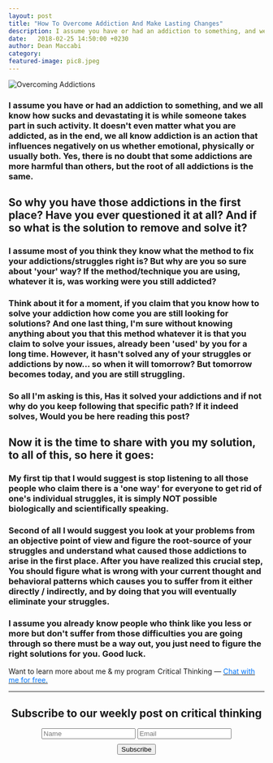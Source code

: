 ```yaml
---
layout: post
title: "How To Overcome Addiction And Make Lasting Changes"
description: I assume you have or had an addiction to something, and we all know how sucks and devastating it is while someone takes part in such activity.
date:   2018-02-25 14:50:00 +0230
author: Dean Maccabi
category:
featured-image: pic8.jpeg
---
```


![Overcoming Addictions]({{site.baseurl}}/images/pic8.jpeg)

### I assume you have or had an addiction to something, and we all know how sucks and devastating it is while someone takes part in such activity. It doesn't even matter what you are addicted, as in the end, we all know addiction is an action that influences negatively on us whether emotional, physically or usually both. Yes, there is no doubt that some addictions are more harmful than others, but the root of all addictions is the same.

## So why you have those addictions in the first place? Have you ever questioned it at all? And if so what is the solution to remove and solve it? 

### I assume most of you think they know what the method to fix your addictions/struggles right is? But why are you so sure about 'your' way? If the method/technique you are using, whatever it is, was working were you still addicted? 
### Think about it for a moment, if you claim that you know how to solve your addiction how come you are still looking for solutions? And one last thing, I'm sure without knowing anything about you that this method whatever it is that you claim to solve your issues, already been 'used' by you for a long time. However, it hasn't solved any of your struggles or addictions by now... so when it will tomorrow? But tomorrow becomes today, and you are still struggling. 
### So all I'm asking is this, Has it solved your addictions and if not why do you keep following that specific path? If it indeed solves, Would you be here reading this post?

## Now it is the time to share with you my solution, to all of this, so here it goes:
### My first tip that I would suggest is stop listening to all those people who claim there is a 'one way' for everyone to get rid of one's individual struggles, it is simply NOT possible biologically and scientifically speaking.
### Second of all I would suggest you look at your problems from an objective point of view and figure the root-source of your struggles and understand what caused those addictions to arise in the first place. After you have realized this crucial step, You should figure what is wrong with your current thought and behavioral patterns which causes you to suffer from it either directly / indirectly, and by doing that you will eventually eliminate your struggles. 
### I assume you already know people who think like you less or more but don't suffer from those difficulties you are going through so there must be a way out, you just need to figure the right solutions for you. Good luck.

Want to learn more about me & my program  Critical Thinking — <a class="drift-open-chat" href="javascript:void(0)"><font color="#0176FF">Chat with me for free.</font></a>


<hr>
<div class="subscribe" style="text-align:center;">
    <h2>Subscribe to our weekly post on critical thinking</h2>
    <div class="form-group mc-field-group">
      <form method="POST" id="mc-embedded-subscribe-form" name="mc-embedded-subscribe-form" class="validate" target="_blank" novalidate action="https://goals.us17.list-manage.com/subscribe/post?u=2588b0693006fb1138375a749&amp;id=714da62614">
      <input class="form-control" value="" name="FNAME" placeholder="Name" id="mce-FNAME" type="text">
      <input class="form-control" value="" name="EMAIL" placeholder="Email" id="mce-EMAIL" type="email">
      <div id="mce-responses" class="clear">
            <div class="response" id="mce-error-response" style="display:none"></div>
            <div class="response" id="mce-success-response" style="display:none"></div>
      </div>    <!-- do not remove this or risk form bot signups-->
    <div class="form-group buttonmarg">
      <input value="Subscribe" name="subscribe" id="mc-embedded-subscribe" class="btn btn-primary" style="margin:10px auto; display:block;" type="submit">
    </div>
  </form>
  <div class="scripts">
  <script type='text/javascript' src='//s3.amazonaws.com/downloads.mailchimp.com/js/mc-validate.js'></script><script type='text/javascript'>(function($) {window.fnames = new Array(); window.ftypes = new Array();fnames[0]='EMAIL';ftypes[0]='email';fnames[1]='FNAME';ftypes[1]='text';fnames[2]='LNAME';ftypes[2]='text';fnames[3]='BIRTHDAY';ftypes[3]='birthday';}(jQuery));var $mcj = jQuery.noConflict(true);</script>					      	
  </div>
</div>
<!--subscribe-->
